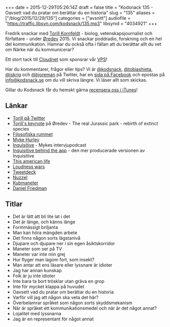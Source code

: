 +++
date = 2015-12-29T05:26:14Z
draft = false
title = "Kodsnack 135 - Oavsett vad du pratar om berättar du en historia"
slug = "135"
aliases = ["/blog/2015/12/29/135"]
categories = ["avsnitt"]
audiofile = "https://traffic.libsyn.com/kodsnack/135.mp3"
libsynid = "4034921"
+++

Fredrik snackar med [Torill Kornfeldt](https://www.linkedin.com/in/torill-kornfeldt-2b82b629) - biolog, vetenskapsjournalist och författare - under [Øredev](http://www.oredev.org) 2015. Vi snackar poddradio, forskning och en hel del kommunikation. Hamnar du också ofta i fällan att du berättar allt du vet om Närke när du kommunicerar?

Ett stort tack till [Cloudnet](http://www.cloudnet.se) som sponsrar vår [VPS](http://en.wikipedia.org/wiki/Virtual_private_server)!

Har du kommentarer, frågor eller tips? Vi är [@kodsnack](https://www.twitter.com/kodsnack), [@tobiashieta](https://www.twitter.com/tobiashieta), [@iskrig](https://www.twitter.com/iskrig) och [@bjoreman](https://www.twitter.com/bjoreman) på Twitter, har en [sida på Facebook](https://www.facebook.com/kodsnack) och epostas på [info@kodsnack.se](mailto:info@kodsnack.se) om du vill skriva längre. Vi läser allt som skickas.

Gillar du Kodsnack får du hemskt gärna [recensera oss i iTunes](http://itunes.apple.com/se/podcast/kodsnack/id561631498?l=en)!

## Länkar ##
* [Torill på Twitter](https://twitter.com/vet_Torill)
* [Torill's keynote](https://vimeo.com/144804778) på Øredev - The real Jurassic park - rebirth of extinct species
* [Filosofiska rummet](http://sverigesradio.se/sida/avsnitt?programid=793)
* [Myke Hurley](https://www.relay.fm/people/mykehurley)
* [Inquisitive](https://www.relay.fm/inquisitive) - Mykes intervjupodcast
* [Inquisitive behind the app](https://www.relay.fm/inquisitive/27) - den mer producerade versionen av Inquisitive
* [This american life](http://www.thisamericanlife.org/)
* [Loudness wars](https://en.wikipedia.org/wiki/Loudness_war)
* [Tweetdeck](https://en.wikipedia.org/wiki/TweetDeck)
* [Nuzzel](http://nuzzel.com/)
* [Kubmaneter](https://en.wikipedia.org/wiki/Box_jellyfish)
* [Daniel Friedman](https://en.wikipedia.org/wiki/Daniel_P._Friedman)

## Titlar ##
* Det är lätt att bli lite lat i det
* Det är länge, och känns länge
* Formmässigt briljanta
* Man kan höra mängden arbete
* Det finns någon sorts lägstanivå
* Djupare och djupare ner i sin egen åsiktskorridor
* Maneter som ser på TV
* Maneter var inte min grej
* Hur flyger man lagom fort, som insekt?
* Man antar att ens läsare eller lyssnare är idioter
* Jag har annan kunskap
* Folk är ju inte idioter
* Inte bara ta bort trösklar utan gräva en grop
* Inte för mycket klappa på huvudet
* Oavsett vad du pratar om berättar du en historia
* Varför vill jag att någon ska veta det här?
* Överbelamrar språket som någon sorts skyddsmekanism
* När är språket ett kommunikationsmedel och när är det något annat?
* Lojalitet med lyssnarna
* Jag är en representant för något annat